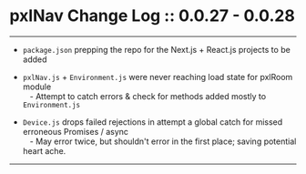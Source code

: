 # pxlNav Change Log :: 0.0.27 - 0.0.28
---------------------

  - `package.json` prepping the repo for the Next.js + React.js projects to be added

  - `pxlNav.js` + `Environment.js` were never reaching load state for pxlRoom module
<br/>&nbsp;&nbsp; - Attempt to catch errors & check for methods added mostly to `Environment.js`

  - `Device.js` drops failed rejections in attempt a global catch for missed erroneous Promises / async 
<br/>&nbsp;&nbsp; - May error twice, but shouldn't error in the first place; saving potential heart ache.

---